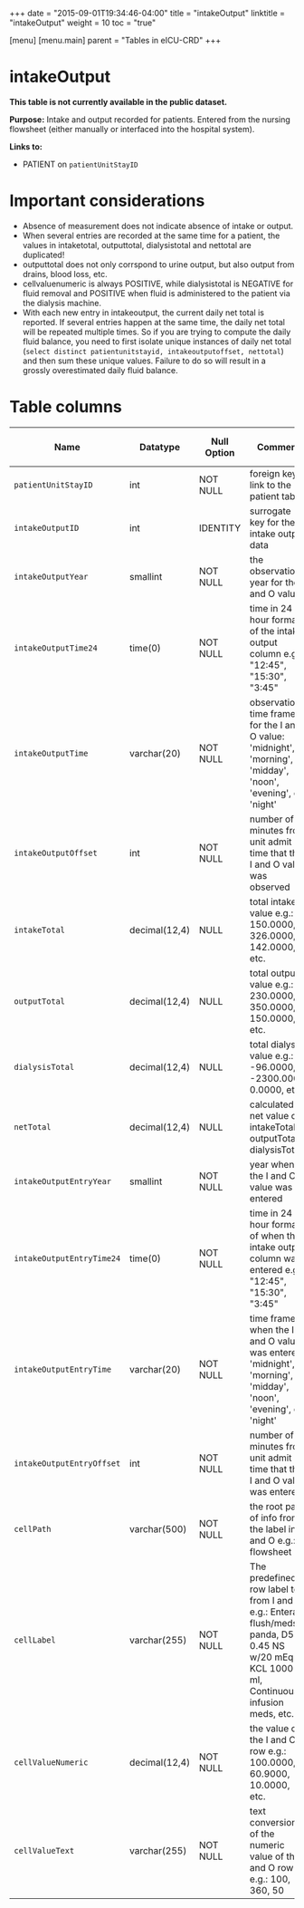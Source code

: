 +++
date = "2015-09-01T19:34:46-04:00"
title = "intakeOutput"
linktitle = "intakeOutput"
weight = 10
toc = "true"

[menu]
  [menu.main]
    parent = "Tables in eICU-CRD"
+++

# intakeOutput

**This table is not currently available in the public dataset.**

**Purpose:** Intake and output recorded for patients. Entered from the nursing flowsheet (either manually or interfaced into the hospital system).

**Links to:**

* PATIENT on `patientUnitStayID`

# Important considerations

* Absence of measurement does not indicate absence of intake or output.
* When several entries are recorded at the same time for a patient, the values in intaketotal, outputtotal, dialysistotal and nettotal are duplicated!
* outputtotal does not only corrspond to urine output, but also output from drains, blood loss, etc.
* cellvaluenumeric is always POSITIVE, while dialysistotal is NEGATIVE for fluid removal and POSITIVE when fluid is administered to the patient via the dialysis machine.
* With each new entry in intakeoutput, the current daily net total is reported. If several entries happen at the same time, the daily net total will be repeated multiple times. So if you are trying to compute the daily fluid balance, you need to first isolate unique instances of daily net total (`select distinct patientunitstayid, intakeoutputoffset, nettotal`) and then sum these unique values. Failure to do so will result in a grossly overestimated daily fluid balance.

# Table columns

Name | Datatype | Null Option | Comment | Is Key | Stored Transformed Created
---- | ---- | ---- | ---- | ---- | ----
`patientUnitStayID` | int | NOT NULL | foreign key link to the patient table | FK | C
`intakeOutputID` | int | IDENTITY | surrogate key for the intake output data | PK | C
`intakeOutputYear` | smallint | NOT NULL | the observation year for the I and O value |  | T
`intakeOutputTime24` | time(0) | NOT NULL | time in 24 hour format of the intake output column e.g.: "12:45", "15:30", "3:45" |  | T
`intakeOutputTime` | varchar(20) | NOT NULL | observation time frame for the I and O value: 'midnight', 'morning', 'midday', 'noon', 'evening', or 'night' |  | T
`intakeOutputOffset` | int | NOT NULL | number of minutes from unit admit time that the I and O value was observed |  | C
`intakeTotal` | decimal(12,4) | NULL | total intake value e.g.: 150.0000, 326.0000, 142.0000, etc. |  | S
`outputTotal` | decimal(12,4) | NULL | total output value e.g.: 230.0000, 350.0000, 150.0000, etc. |  | S
`dialysisTotal` | decimal(12,4) | NULL | total dialysis value e.g.: -96.0000, -2300.0000, 0.0000, etc. |  | S
`netTotal` | decimal(12,4) | NULL | calculated net value of: intakeTotal – outputTotal + dialysisTotal |  | S
`intakeOutputEntryYear` | smallint | NOT NULL | year when the I and O value was entered |  | T
`intakeOutputEntryTime24` | time(0) | NOT NULL | time in 24 hour format of when the intake output column was entered e.g.: "12:45", "15:30", "3:45" |  | T
`intakeOutputEntryTime` | varchar(20) | NOT NULL | time frame when the I and O value was entered: 'midnight', 'morning', 'midday', 'noon', 'evening', or 'night' |  | T
`intakeOutputEntryOffset` | int | NOT NULL | number of minutes from unit admit time that the I and O value was entered |  | C
`cellPath` | varchar(500) | NOT NULL | the root path of info from the label in I and O e.g.: flowsheet|Flowsheet Cell Labels|I&O|Intake (ml)|Blood Products (ml)|pRBCs, flowsheet|Flowsheet Cell Labels|I&O|Intake (ml)|Nutrition (ml)|Parenteral TNA, flowsheet|Flowsheet Cell Labels|I&O|Output (ml)|CSF, etc. |  | S
`cellLabel` | varchar(255) | NOT NULL | The predefined row label text from I and O e.g.: Enteral flush/meds panda, D5 0.45 NS w/20 mEq KCL 1000 ml, Continuous infusion meds, etc. |  | S
`cellValueNumeric` | decimal(12,4) | NOT NULL | the value of the I and O row e.g.: 100.0000, 60.9000, 10.0000, etc. |  | S
`cellValueText` | varchar(255) | NOT NULL | text conversion of the numeric value of the I and O row e.g.: 100, 360, 50 |  | S

<!-- # Detailed description

* To follow.
 -->
